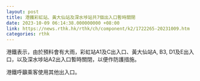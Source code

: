 ```yaml
---
layout: post
title: 港鐵彩虹站、黃大仙站及深水埗站共7個出入口暫時關閉
date: 2023-10-09 06:14:38.000000000 +08:00
link: https://news.rthk.hk/rthk/ch/component/k2/1722265-20231009.htm
categories: rthk
---
```


港鐵表示，由於預料會有大雨，彩虹站A1及C出入口、黃大仙站A, B3, D1及E出入口，以及深水埗站A2出入口暫時關閉，以便作防護措施。

港鐵呼籲乘客使用其他出入口。
